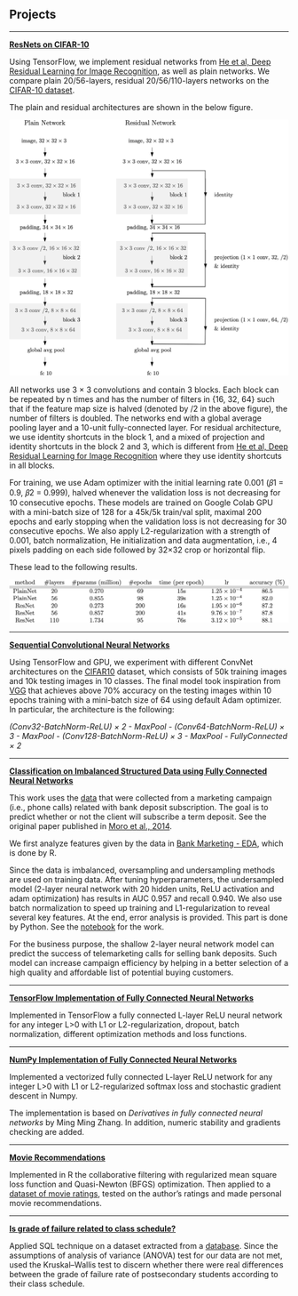 ## **Projects**

----

**[ResNets on CIFAR-10](https://github.com/DrMMZ/drmmz.github.io/blob/master/ResNet/ResNet.py)**

Using TensorFlow, we implement residual networks from [He et al, Deep Residual Learning for Image Recognition](https://arxiv.org/abs/1512.03385), as well as plain networks. We compare plain 20/56-layers, residual 20/56/110-layers networks on the [CIFAR-10 dataset](https://www.cs.toronto.edu/~kriz/cifar.html).

The plain and residual architectures are shown in the below figure.

![Network architectures for CIFAR-10. Left: a plain network. Right: a residual network.](https://github.com/DrMMZ/drmmz.github.io/blob/master/ResNet/architectures.png)

All networks use 3 × 3 convolutions and contain 3 blocks. Each block can be repeated by n times and has the number of filters in {16, 32, 64} such that if the feature map size is halved (denoted by /2 in the above figure), the number of filters is doubled. The networks end with a global average pooling layer and a 10-unit fully-connected layer. For residual architecture, we use identity shortcuts in the block 1, and a mixed of projection and identity shortcuts in the block 2 and 3, which is different from [He et al, Deep Residual Learning for Image Recognition](https://arxiv.org/abs/1512.03385) where they use identity shortcuts in all blocks.

For training, we use Adam optimizer with the initial learning rate 0.001 (𝛽1 = 0.9, 𝛽2 = 0.999), halved whenever the validation loss is not decreasing for 10 consecutive epochs. These models are trained on Google Colab GPU with a mini-batch size of 128 for a 45k/5k train/val split, maximal 200 epochs and early stopping when the validation loss is not decreasing for 30 consecutive epochs. We also apply L2-regularization with a strength of 0.001, batch normalization, He initialization and data augmentation, i.e., 4 pixels padding on each side followed by 32$\times$32 crop or horizontal flip. 

These lead to the following results.

![Classification results on CIFAR-10](https://github.com/DrMMZ/drmmz.github.io/blob/master/ResNet/results.png)

----

**[Sequential Convolutional Neural Networks](https://github.com/DrMMZ/drmmz.github.io/blob/master/ConvNet.ipynb)**

Using TensorFlow and GPU, we experiment with different ConvNet architectures on the [CIFAR10](http://www.cs.toronto.edu/~kriz/cifar.html) dataset, which consists of 50k training images and 10k testing images in 10 classes. The final model took inspiration from [VGG](https://arxiv.org/abs/1409.1556) that achieves above 70% accuracy on the testing images within 10 epochs training with a mini-batch size of 64 using default Adam optimizer. In particular, the architecture is the following:

*(Conv32-BatchNorm-ReLU) × 2 - MaxPool - (Conv64-BatchNorm-ReLU) × 3 - MaxPool - (Conv128-BatchNorm-ReLU) × 3 - MaxPool - FullyConnected × 2*

----

**[Classification on Imbalanced Structured Data using Fully Connected Neural Networks](https://github.com/DrMMZ/drmmz.github.io/blob/master/NN_ImbalancedStructured.ipynb)**

This work uses the [data](https://archive.ics.uci.edu/ml/datasets/Bank+Marketing) that were collected from a marketing campaign (i.e., phone calls) related with bank deposit subscription. The goal is to predict whether or not the client will subscribe a term deposit. See the original paper published in [Moro et al., 2014](http://dx.doi.org/10.1016/j.dss.2014.03.001).

We first analyze features given by the data in [Bank Marketing - EDA](http://htmlpreview.github.io/?https://github.com/DrMMZ/drmmz.github.io/blob/master/bank_EDA.nb.html), which is done by R.

Since the data is imbalanced, oversampling and undersampling methods are used on training data. After tuning hyperparameters, the undersampled model (2-layer neural network with 20 hidden units, ReLU activation and adam optimization) has results in AUC 0.957 and recall 0.940. We also use batch normalization to speed up training and L1-regularization to reveal several key features. At the end, error analysis is provided. This part is done by Python. See the [notebook](https://github.com/DrMMZ/drmmz.github.io/blob/master/NN_ImbalancedStructured.ipynb) for the work. 

For the business purpose, the shallow 2-layer neural network model can predict the success of telemarketing calls for selling bank deposits. Such model can increase campaign efficiency by helping in a better selection of a high quality and affordable list of potential buying customers.

----

**[TensorFlow Implementation of Fully Connected Neural Networks](https://github.com/DrMMZ/drmmz.github.io/blob/master/NN_tensorflow.ipynb)**

Implemented in TensorFlow a fully connected L-layer ReLU neural network for any integer L>0 with L1 or L2-regularization, dropout, batch normalization, different optimization methods and loss functions.

----

**[NumPy Implementation of Fully Connected Neural Networks](https://github.com/DrMMZ/drmmz.github.io/blob/master/NN_numpy.ipynb)**

Implemented a vectorized fully connected L-layer ReLU network for any integer L>0 with L1 or L2-regularized softmax loss and stochastic gradient descent in Numpy.

The implementation is based on *Derivatives in fully connected neural networks* by Ming Ming Zhang. In addition, numeric stability and gradients checking are added.

----

**[Movie Recommendations](http://htmlpreview.github.io/?https://github.com/DrMMZ/drmmz.github.io/blob/master/Movies.nb.html)**

Implemented in R the collaborative filtering with regularized mean square loss function and Quasi-Newton (BFGS) optimization. Then applied to a [dataset of movie ratings](https://grouplens.org/datasets/movielens/), tested on the author’s ratings and made personal movie recommendations.

----

**[Is grade of failure related to class schedule?](http://htmlpreview.github.io/?https://github.com/DrMMZ/drmmz.github.io/blob/master/School.html)**

Applied SQL technique on a dataset extracted from a [database](https://www.kaggle.com/Madgrades/uw-madison-courses). Since the assumptions of analysis of variance (ANOVA) test for our data are not met, used the Kruskal–Wallis test to discern whether there were real differences between the grade of failure rate of postsecondary students according to their class schedule.
